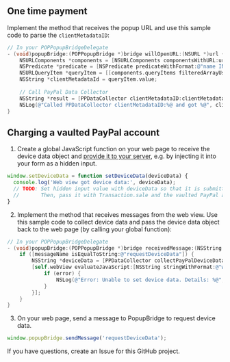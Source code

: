 ## One time payment

Implement the method that receives the popup URL and use this sample code to parse the `clientMetadataID`:

```objectivec
// In your POPPopupBridgeDelegate
- (void)popupBridge:(POPPopupBridge *)bridge willOpenURL:(NSURL *)url {
    NSURLComponents *components = [NSURLComponents componentsWithURL:url resolvingAgainstBaseURL:NO];
    NSPredicate *predicate = [NSPredicate predicateWithFormat:@"name IN %@", @[@"token", @"ba_token"]];
    NSURLQueryItem *queryItem = [[components.queryItems filteredArrayUsingPredicate:predicate] firstObject];
    NSString *clientMetadataId = queryItem.value;
    
    // Call PayPal Data Collector
    NSString *result = [PPDataCollector clientMetadataID:clientMetadataId];
    NSLog(@"Called PPDataCollector clientMetadataID:%@ and got %@", clientMetadataId, result);
}
```

## Charging a vaulted PayPal account

1. Create a global JavaScript function on your web page to receive the device data object and [provide it to your server](https://developers.braintreepayments.com/guides/paypal/vault/javascript/v3#collecting-device-data), e.g. by injecting it into your form as a hidden input.
```javascript
window.setDeviceData = function setDeviceData(deviceData) {
  console.log('Web view got device data:', deviceData);
  // TODO: Set hidden input value with deviceData so that it is submitted to your server on form submit.
  //       Then, pass it with Transaction.sale and the vaulted PayPal account payment method token.
}
```
2. Implement the method that receives messages from the web view. Use this sample code to collect device data and pass the device data object back to the web page (by calling your global function):
```objectivec
// In your POPPopupBridgeDelegate
- (void)popupBridge:(POPPopupBridge *)bridge receivedMessage:(NSString *)messageName data:(NSString *)data {
    if ([messageName isEqualToString:@"requestDeviceData"]) {
        NSString *deviceData = [PPDataCollector collectPayPalDeviceData];
        [self.webView evaluateJavaScript:[NSString stringWithFormat:@"window.setDeviceData(%@);", deviceData] completionHandler:^(id _Nullable result, NSError * _Nullable error) {
            if (error) {
                NSLog(@"Error: Unable to set device data. Details: %@", error.description);
            }
        }];
    }
}
```
3. On your web page, send a message to PopupBridge to request device data.
```javascript
window.popupBridge.sendMessage('requestDeviceData');
```

If you have questions, create an Issue for this GitHub project.
